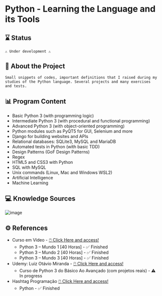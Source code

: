 # Python - Learning the Language and its Tools
## ⌛ Status
    ⚠️ Under development ⚠️
## 📄 About the Project
    Small snippets of codes, important definitions that I raised during my studies of the Python language. Several projects and many exercises and tests.
## 📊 Program Content

- Basic Python 3 (with programming logic)
- Intermediate Python 3 (with procedural and functional programming)
- Advanced Python 3 (with object-oriented programming)
- Python modules such as PyQT5 for GUI, Selenium and more
- Django for building websites and APIs
- Relational databases: SQLite3, MySQL and MariaDB
- Automated tests in Python (with basic TDD)
- Design Patterns (GoF Design Patterns)
- Regex
- HTML5 and CSS3 with Python
- SQL with MySQL
- Unix commands (Linux, Mac and Windows WSL2)
- Artificial Intelligence
- Machine Learning

## 💻 Knowledge Sources
![image](https://user-images.githubusercontent.com/91624923/210421382-5e6669f0-acf8-4c5c-bad2-1a41ff882934.png)

## ⚙ References
- Curso em Vídeo - <a href="https://www.cursoemvideo.com/cursos/">🖱️ Click Here and access!</a>
	- Python 3 – Mundo 1 [40 Horas] - ✅ Finished
	- Python 3 – Mundo 2 [40 Horas] - ✅ Finished
  - Python 3 – Mundo 3 [40 Horas] - ✅ Finished
- Udemy: Luiz Otávio Miranda - <a href="https://www.udemy.com/share/101rZm3@iydSvLgr-SakKOcyI9MiQe6A_enyJx5xA71qdDP58G64_aHRSjzZHM3YPo0b7Ra4/">🖱️ Click Here and access!</a>
	- Curso de Python 3 do Básico Ao Avançado (com projetos reais) - ⚠️ In progress
- Hashtag Programação <a href="https://www.youtube.com/@HashtagProgramacao/playlists">🖱️ Click Here and access!</a>
  - Python - ✅ Finished
 
